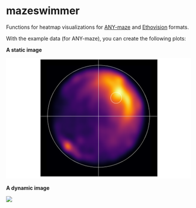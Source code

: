 # mazeswimmer
Functions for heatmap visualizations for <a href = "https://www.anymaze.co.uk/index.htm">ANY-maze</a> and <a href = "https://www.noldus.com/ethovision-xt?gclid=CjwKCAjw8df2BRA3EiwAvfZWaEUUB2XuWLB0lj46jpyLye7E0R4dmMyVFq5x7_p1giBCKf-l8o7_0BoC8tIQAvD_BwE">Ethovision</a> formats.

With the example data (for ANY-maze), you can create the following plots:

<b>A static image</b>

<img src = "./ANYmaze/probe2_static.png"></img>

<b>A dynamic image</b>

<img src = "./ANYmaze/probe2_dyn.gif"></img>
